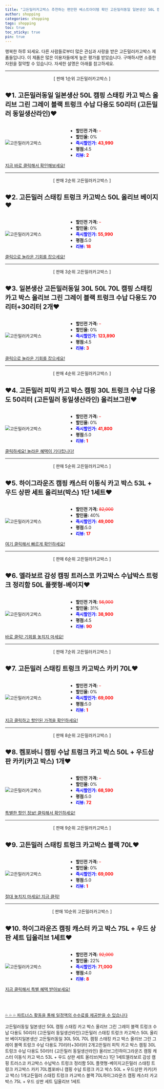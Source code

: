 ```yaml
---
title: "고든밀러카고박스 추천하는 편안한 베스트아이템 확인 고든밀러동일 일본생산 50L 캠핑 스태킹"
author: shopping
categories: shopping
tags: shopping
toc: true
toc_sticky: true
pin: true
---
```

행복한 하루 되세요. 다른 사람들로부터 많은 관심과 사랑을 받은 고든밀러카고박스 제품들입니다. 이 제품은 많은 이용자들에게 높은 평가를 받았습니다. 구매하시면 소중한 자원을 절약할 수 있습니다. 자세한 설명은 아래를 참고하세요.

---
<p class="toplist" style="margin: 0 auto; display: block; width: fit-content;">[ 판매 1순위 고든밀러카고박스 ]</p>

<h2><strong>❤️1. 고든밀러동일 일본생산 50L 캠핑 스태킹 카고 박스 올리브 그린 그레이 블랙 트렁크 수납 다용도 50리터 (고든밀러 동일생산라인)❤️</strong></h2>

<div style="display: flex; align-items: center;">
    <div style="flex: 0.4;">
        <img src="https://thumbnail9.coupangcdn.com/thumbnails/remote/230x230ex/image/vendor_inventory/d4ba/d5ec89de26e260d0d39cd679c5a21d90a5f87932df0c3323088b386db93f.png" alt="고든밀러카고박스" style="max-width: 100%;">
    </div>
    <div style="flex: 0.6; margin-left: 10px;">
        <ul>
            <li><strong>할인전 가격:</strong> <del style="color: red;">-</del></li>
            <li><strong>할인율:</strong> 0%</li>
            <li><span style='color:blue'><strong>즉시할인가:</strong></span> <span style='color:red'><strong>43,990</strong></span></li>
            <li><strong>평점:</strong>4.5</li>
            <li><span style='color:blue'><strong>리뷰:</strong></span> <span style='color:red'><strong>2</strong></span></li>
        </ul>
    </div>
</div>
<div class="center">
    <a href="https://selin100587001.github.io?lptag=AF9450613&subid=githubio&pageKey=7910854343&traceid=V0-153&itemId=21705664102&vendorItemId=88755112399" class="myButton">
        지금 바로 클릭해서 확인해보세요!
    </a>
</div>


---
<p class="toplist" style="margin: 0 auto; display: block; width: fit-content;">[ 판매 2순위 고든밀러카고박스 ]</p>

<h2><strong>❤️2. 고든밀러 스태킹 트렁크 카고박스 50L 올리브 베이지❤️</strong></h2>

<div style="display: flex; align-items: center;">
    <div style="flex: 0.4;">
        <img src="https://thumbnail6.coupangcdn.com/thumbnails/remote/230x230ex/image/vendor_inventory/3f2b/57397ebe9cadd91f689af3f2a4d586fcf05c57e03c19b226f3e43d37d46a.jpg" alt="고든밀러카고박스" style="max-width: 100%;">
    </div>
    <div style="flex: 0.6; margin-left: 10px;">
        <ul>
            <li><strong>할인전 가격:</strong> <del style="color: red;">-</del></li>
            <li><strong>할인율:</strong> 0%</li>
            <li><span style='color:blue'><strong>즉시할인가:</strong></span> <span style='color:red'><strong>55,990</strong></span></li>
            <li><strong>평점:</strong>5.0</li>
            <li><span style='color:blue'><strong>리뷰:</strong></span> <span style='color:red'><strong>18</strong></span></li>
        </ul>
    </div>
</div>
<div class="center">
    <a href="https://selin100587001.github.io?lptag=AF9450613&subid=githubio&pageKey=4606006572&traceid=V0-153&itemId=5686990541&vendorItemId=75358505928" class="myButton">
        클릭으로 놀라운 기회를 잡으세요!
    </a>
</div>


---
<p class="toplist" style="margin: 0 auto; display: block; width: fit-content;">[ 판매 3순위 고든밀러카고박스 ]</p>

<h2><strong>❤️3. 일본생산 고든밀러동일 30L 50L 70L 캠핑 스태킹 카고 박스 올리브 그린 그레이 블랙 트렁크 수납 다용도 70리터+30리터 2개❤️</strong></h2>

<div style="display: flex; align-items: center;">
    <div style="flex: 0.4;">
        <img src="https://thumbnail6.coupangcdn.com/thumbnails/remote/230x230ex/image/vendor_inventory/7f94/f0077262942d8b7cdb5ff9616fe600bf80163260088816a7b8b3aef742b2.png" alt="고든밀러카고박스" style="max-width: 100%;">
    </div>
    <div style="flex: 0.6; margin-left: 10px;">
        <ul>
            <li><strong>할인전 가격:</strong> <del style="color: red;">-</del></li>
            <li><strong>할인율:</strong> 0%</li>
            <li><span style='color:blue'><strong>즉시할인가:</strong></span> <span style='color:red'><strong>123,890</strong></span></li>
            <li><strong>평점:</strong>4.5</li>
            <li><span style='color:blue'><strong>리뷰:</strong></span> <span style='color:red'><strong>3</strong></span></li>
        </ul>
    </div>
</div>
<div class="center">
    <a href="https://selin100587001.github.io?lptag=AF9450613&subid=githubio&pageKey=7910163555&traceid=V0-153&itemId=21702442500&vendorItemId=88751970257" class="myButton">
        클릭으로 놀라운 기회를 잡으세요!
    </a>
</div>


---
<p class="toplist" style="margin: 0 auto; display: block; width: fit-content;">[ 판매 4순위 고든밀러카고박스 ]</p>

<h2><strong>❤️4. 고든밀러 피믹 카고 박스 캠핑 30L 트렁크 수납 다용도 50리터 (고든밀러 동일생산라인) 올리브그린❤️</strong></h2>

<div style="display: flex; align-items: center;">
    <div style="flex: 0.4;">
        <img src="https://thumbnail6.coupangcdn.com/thumbnails/remote/230x230ex/image/vendor_inventory/7f94/f0077262942d8b7cdb5ff9616fe600bf80163260088816a7b8b3aef742b2.png" alt="고든밀러카고박스" style="max-width: 100%;">
    </div>
    <div style="flex: 0.6; margin-left: 10px;">
        <ul>
            <li><strong>할인전 가격:</strong> <del style="color: red;">-</del></li>
            <li><strong>할인율:</strong> 0%</li>
            <li><span style='color:blue'><strong>즉시할인가:</strong></span> <span style='color:red'><strong>41,800</strong></span></li>
            <li><strong>평점:</strong>5.0</li>
            <li><span style='color:blue'><strong>리뷰:</strong></span> <span style='color:red'><strong>1</strong></span></li>
        </ul>
    </div>
</div>
<div class="center">
    <a href="https://selin100587001.github.io?lptag=AF9450613&subid=githubio&pageKey=7853805416&traceid=V0-153&itemId=21414009256&vendorItemId=88751148804" class="myButton">
        클릭하세요! 놀라운 혜택이 기다립니다!
    </a>
</div>


---
<p class="toplist" style="margin: 0 auto; display: block; width: fit-content;">[ 판매 5순위 고든밀러카고박스 ]</p>

<h2><strong>❤️5. 하이그라운즈 캠핑 캐스터 이동식 카고 박스 53L + 우드 상판 세트 올리브(박스) 1단 1세트❤️</strong></h2>

<div style="display: flex; align-items: center;">
    <div style="flex: 0.4;">
        <img src="https://thumbnail8.coupangcdn.com/thumbnails/remote/230x230ex/image/rs_quotation_api/nastlh5i/99600c9fbf68413dbe07444817133eba.jpg" alt="고든밀러카고박스" style="max-width: 100%;">
    </div>
    <div style="flex: 0.6; margin-left: 10px;">
        <ul>
            <li><strong>할인전 가격:</strong> <del style="color: red;">82,000</del></li>
            <li><strong>할인율:</strong> 40%</li>
            <li><span style='color:blue'><strong>즉시할인가:</strong></span> <span style='color:red'><strong>49,000</strong></span></li>
            <li><strong>평점:</strong>5.0</li>
            <li><span style='color:blue'><strong>리뷰:</strong></span> <span style='color:red'><strong>17</strong></span></li>
        </ul>
    </div>
</div>
<div class="center">
    <a href="https://selin100587001.github.io?lptag=AF9450613&subid=githubio&pageKey=7674518273&traceid=V0-153&itemId=20482181149&vendorItemId=87561137309" class="myButton">
        여기 클릭해서 빠르게 확인하세요!
    </a>
</div>


---
<p class="toplist" style="margin: 0 auto; display: block; width: fit-content;">[ 판매 6순위 고든밀러카고박스 ]</p>

<h2><strong>❤️6. 엘라보르 감성 캠핑 트러스코 카고박스 수납박스 트렁크 정리함 50L 플랫형-베이지❤️</strong></h2>

<div style="display: flex; align-items: center;">
    <div style="flex: 0.4;">
        <img src="https://thumbnail7.coupangcdn.com/thumbnails/remote/230x230ex/image/vendor_inventory/bc4f/cbaf47797cc8b65a88212976508d00ab93a5325b6fcaa26defbbb690ba53.jpg" alt="고든밀러카고박스" style="max-width: 100%;">
    </div>
    <div style="flex: 0.6; margin-left: 10px;">
        <ul>
            <li><strong>할인전 가격:</strong> <del style="color: red;">56,900</del></li>
            <li><strong>할인율:</strong> 31%</li>
            <li><span style='color:blue'><strong>즉시할인가:</strong></span> <span style='color:red'><strong>38,900</strong></span></li>
            <li><strong>평점:</strong>4.5</li>
            <li><span style='color:blue'><strong>리뷰:</strong></span> <span style='color:red'><strong>90</strong></span></li>
        </ul>
    </div>
</div>
<div class="center">
    <a href="https://selin100587001.github.io?lptag=AF9450613&subid=githubio&pageKey=7150080900&traceid=V0-153&itemId=17974016418&vendorItemId=83918273044" class="myButton">
        바로 클릭! 기회를 놓치지 마세요!
    </a>
</div>


---
<p class="toplist" style="margin: 0 auto; display: block; width: fit-content;">[ 판매 7순위 고든밀러카고박스 ]</p>

<h2><strong>❤️7. 고든밀러 스태킹 트렁크 카고박스 카키 70L❤️</strong></h2>

<div style="display: flex; align-items: center;">
    <div style="flex: 0.4;">
        <img src="https://thumbnail6.coupangcdn.com/thumbnails/remote/230x230ex/image/vendor_inventory/93f5/7ea0e0e8f52d489f0c439237ad93c8b6bb48994cc0430b1071548ef182b0.png" alt="고든밀러카고박스" style="max-width: 100%;">
    </div>
    <div style="flex: 0.6; margin-left: 10px;">
        <ul>
            <li><strong>할인전 가격:</strong> <del style="color: red;">-</del></li>
            <li><strong>할인율:</strong> 0%</li>
            <li><span style='color:blue'><strong>즉시할인가:</strong></span> <span style='color:red'><strong>69,000</strong></span></li>
            <li><strong>평점:</strong>5.0</li>
            <li><span style='color:blue'><strong>리뷰:</strong></span> <span style='color:red'><strong>1</strong></span></li>
        </ul>
    </div>
</div>
<div class="center">
    <a href="https://selin100587001.github.io?lptag=AF9450613&subid=githubio&pageKey=7043369060&traceid=V0-153&itemId=17425700846&vendorItemId=83110887988" class="myButton">
        지금 클릭하고 할인된 가격을 확인하세요!
    </a>
</div>


---
<p class="toplist" style="margin: 0 auto; display: block; width: fit-content;">[ 판매 8순위 고든밀러카고박스 ]</p>

<h2><strong>❤️8. 켐포바니 캠핑 수납 트렁크 카고 박스 50L + 우드상판 카키(카고 박스) 1개❤️</strong></h2>

<div style="display: flex; align-items: center;">
    <div style="flex: 0.4;">
        <img src="https://thumbnail6.coupangcdn.com/thumbnails/remote/230x230ex/image/vendor_inventory/65f4/8c4f8eefc499c66fed72ae8668f897d414ee89c14fdcccf33307a5f09ed7.jpg" alt="고든밀러카고박스" style="max-width: 100%;">
    </div>
    <div style="flex: 0.6; margin-left: 10px;">
        <ul>
            <li><strong>할인전 가격:</strong> <del style="color: red;">-</del></li>
            <li><strong>할인율:</strong> 0%</li>
            <li><span style='color:blue'><strong>즉시할인가:</strong></span> <span style='color:red'><strong>68,590</strong></span></li>
            <li><strong>평점:</strong>5.0</li>
            <li><span style='color:blue'><strong>리뷰:</strong></span> <span style='color:red'><strong>72</strong></span></li>
        </ul>
    </div>
</div>
<div class="center">
    <a href="https://selin100587001.github.io?lptag=AF9450613&subid=githubio&pageKey=5346684830&traceid=V0-153&itemId=7853045777&vendorItemId=84192168743" class="myButton">
        특별한 할인 정보! 클릭해서 확인하세요!
    </a>
</div>


---
<p class="toplist" style="margin: 0 auto; display: block; width: fit-content;">[ 판매 9순위 고든밀러카고박스 ]</p>

<h2><strong>❤️9. 고든밀러 스태킹 트렁크 카고박스 블랙 70L❤️</strong></h2>

<div style="display: flex; align-items: center;">
    <div style="flex: 0.4;">
        <img src="https://thumbnail9.coupangcdn.com/thumbnails/remote/230x230ex/image/vendor_inventory/9637/11dbf83309262902eff4fcbf6985a11067378c3af0123cfdf3b0b9c395a3.png" alt="고든밀러카고박스" style="max-width: 100%;">
    </div>
    <div style="flex: 0.6; margin-left: 10px;">
        <ul>
            <li><strong>할인전 가격:</strong> <del style="color: red;">-</del></li>
            <li><strong>할인율:</strong> 0%</li>
            <li><span style='color:blue'><strong>즉시할인가:</strong></span> <span style='color:red'><strong>69,000</strong></span></li>
            <li><strong>평점:</strong>5.0</li>
            <li><span style='color:blue'><strong>리뷰:</strong></span> <span style='color:red'><strong>1</strong></span></li>
        </ul>
    </div>
</div>
<div class="center">
    <a href="https://selin100587001.github.io?lptag=AF9450613&subid=githubio&pageKey=7043369060&traceid=V0-153&itemId=17425700845&vendorItemId=83110887998" class="myButton">
        절대 놓치지 마세요! 지금 클릭!
    </a>
</div>


---
<p class="toplist" style="margin: 0 auto; display: block; width: fit-content;">[ 판매 10순위 고든밀러카고박스 ]</p>

<h2><strong>❤️10. 하이그라운즈 캠핑 캐스터 카고 박스 75L + 우드 상판 세트 딥올리브 1세트❤️</strong></h2>

<div style="display: flex; align-items: center;">
    <div style="flex: 0.4;">
        <img src="https://thumbnail7.coupangcdn.com/thumbnails/remote/230x230ex/image/retail/images/2024/01/26/18/7/af5eaa18-d1fb-44d6-ac2f-084a48ba0016.jpg" alt="고든밀러카고박스" style="max-width: 100%;">
    </div>
    <div style="flex: 0.6; margin-left: 10px;">
        <ul>
            <li><strong>할인전 가격:</strong> <del style="color: red;">92,000</del></li>
            <li><strong>할인율:</strong> 22%</li>
            <li><span style='color:blue'><strong>즉시할인가:</strong></span> <span style='color:red'><strong>71,000</strong></span></li>
            <li><strong>평점:</strong>4.0</li>
            <li><span style='color:blue'><strong>리뷰:</strong></span> <span style='color:red'><strong>8</strong></span></li>
        </ul>
    </div>
</div>
<div class="center">
    <a href="https://selin100587001.github.io?lptag=AF9450613&subid=githubio&pageKey=7674518259&traceid=V0-153&itemId=21440088657&vendorItemId=88494723364" class="myButton">
        지금 클릭해서 특별 혜택 받아보세요!
    </a>
</div>

<br><br><br>[💦 💦 💦 파트너스 활동을 통해 일정액의 수수료를 제공받을 수 있습니다](https://link.coupang.com/a/bcpT2c)<br><br>고든밀러동일 일본생산 50L 캠핑 스태킹 카고 박스 올리브 그린 그레이 블랙 트렁크 수납 다용도 50리터 (고든밀러 동일생산라인)고든밀러 스태킹 트렁크 카고박스 50L 올리브 베이지일본생산 고든밀러동일 30L 50L 70L 캠핑 스태킹 카고 박스 올리브 그린 그레이 블랙 트렁크 수납 다용도 70리터+30리터 2개고든밀러 피믹 카고 박스 캠핑 30L 트렁크 수납 다용도 50리터 (고든밀러 동일생산라인) 올리브그린하이그라운즈 캠핑 캐스터 이동식 카고 박스 53L + 우드 상판 세트 올리브(박스) 1단 1세트엘라보르 감성 캠핑 트러스코 카고박스 수납박스 트렁크 정리함 50L 플랫형-베이지고든밀러 스태킹 트렁크 카고박스 카키 70L켐포바니 캠핑 수납 트렁크 카고 박스 50L + 우드상판 카키(카고 박스) 1개고든밀러 스태킹 트렁크 카고박스 블랙 70L하이그라운즈 캠핑 캐스터 카고 박스 75L + 우드 상판 세트 딥올리브 1세트